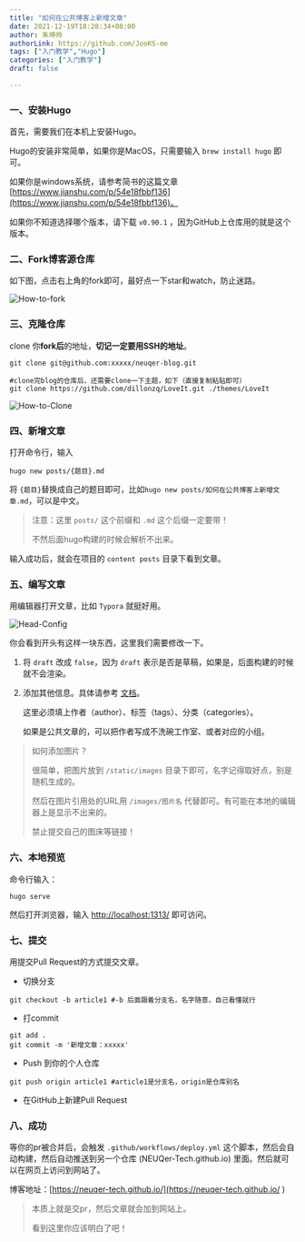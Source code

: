 ```yaml
---
title: "如何在公共博客上新增文章"
date: 2021-12-19T18:28:34+08:00
author: 朱坤帅
authorLink: https://github.com/JooKS-me
tags: ["入门教学","Hugo"]
categories: ["入门教学"]
draft: false

---
```


### 一、安装Hugo

首先，需要我们在本机上安装Hugo。

Hugo的安装非常简单，如果你是MacOS，只需要输入 `brew install hugo` 即可。

如果你是windows系统，请参考简书的这篇文章 [https://www.jianshu.com/p/54e18fbbf136](https://www.jianshu.com/p/54e18fbbf136)。

如果你不知道选择哪个版本，请下载 `v0.90.1` ，因为GitHub上仓库用的就是这个版本。

### 二、Fork博客源仓库

如下图，点击右上角的fork即可，最好点一下star和watch，防止迷路。

![How-to-fork](/images/How-to-fork.png)

### 三、克隆仓库

clone 你**fork后**的地址，**切记一定要用SSH的地址**。

```shell
git clone git@github.com:xxxxx/neuqer-blog.git

#clone完blog的仓库后，还需要clone一下主题，如下（直接复制粘贴即可）
git clone https://github.com/dillonzq/LoveIt.git ./themes/LoveIt
```

![How-to-Clone](/images/How-to-Clone.png)

### 四、新增文章

打开命令行，输入

```shell
hugo new posts/{题目}.md
```

将 `{题目}`替换成自己的题目即可，比如`hugo new posts/如何在公共博客上新增文章.md`，可以是中文。

> 注意：这里 `posts/` 这个前缀和 `.md` 这个后缀一定要带！
>
> 不然后面hugo构建的时候会解析不出来。

输入成功后，就会在项目的 `content posts` 目录下看到文章。

### 五、编写文章

用编辑器打开文章，比如 `Typora` 就挺好用。

![Head-Config](/images/Head-Config.png)

你会看到开头有这样一块东西，这里我们需要修改一下。

1. 将 `draft` 改成 `false`，因为 `draft` 表示是否是草稿，如果是，后面构建的时候就不会渲染。

2. 添加其他信息。具体请参考 [文档](https://hugoloveit.com/zh-cn/theme-documentation-content/#front-matter)。

   这里必须填上作者（author）、标签（tags）、分类（categories）。

   如果是公共文章的，可以把作者写成不洗碗工作室、或者对应的小组。

> 如何添加图片？
>
> 很简单，把图片放到 `/static/images` 目录下即可，名字记得取好点，别是随机生成的。
>
> 然后在图片引用处的URL用 `/images/图片名` 代替即可。有可能在本地的编辑器上是显示不出来的。
>
> 禁止提交自己的图床等链接！

### 六、本地预览

命令行输入：

```shell
hugo serve
```

然后打开浏览器，输入 [http://localhost:1313/](http://localhost:1313/) 即可访问。

### 七、提交

用提交Pull Request的方式提交文章。

- 切换分支

```shell
git checkout -b article1 #-b 后面跟着分支名，名字随意，自己看懂就行
```

- 打commit

```shell
git add .
git commit -m '新增文章：xxxxx'
```

- Push 到你的个人仓库

```shell
git push origin article1 #article1是分支名，origin是仓库别名
```

- 在GitHub上新建Pull Request

### 八、成功

等你的pr被合并后，会触发 `.github/workflows/deploy.yml` 这个脚本，然后会自动构建，然后自动推送到另一个仓库 (NEUQer-Tech.github.io) 里面。然后就可以在网页上访问到网站了。

博客地址：[https://neuqer-tech.github.io/](https://neuqer-tech.github.io/ ) 

> 本质上就是交pr，然后文章就会加到网站上。
>
> 看到这里你应该明白了吧！
